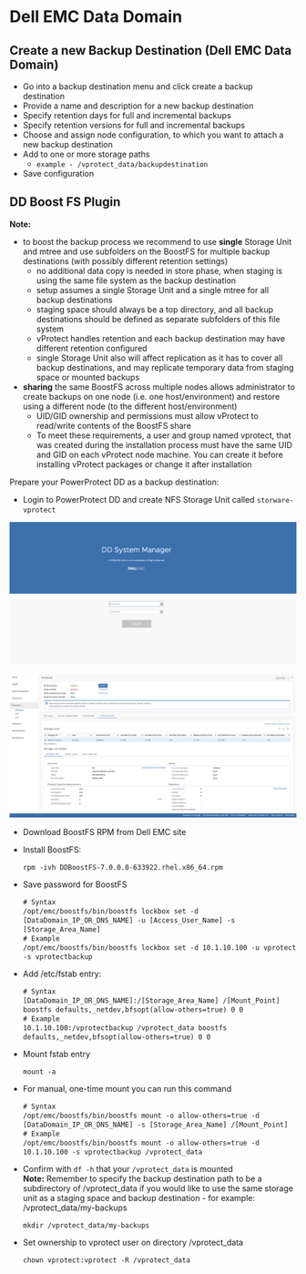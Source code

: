 # Dell EMC Data Domain

## Create a new Backup Destination \(Dell EMC Data Domain\)

* Go into a backup destination menu and click create a backup destination
* Provide a name and description for a new backup destination
* Specify retention days for full and incremental backups
* Specify retention versions for full and incremental backups
* Choose and assign node configuration, to which you want to attach a new backup destination
* Add to one or more storage paths
  * `example - /vprotect_data/backupdestination` 
* Save configuration 

## DD Boost FS Plugin

**Note:**

* to boost the backup process we recommend to use **single** Storage Unit and mtree and use subfolders on the BoostFS for multiple backup destinations \(with possibly different retention settings\)
  * no additional data copy is needed in store phase, when staging is using the same file system as the backup destination
  * setup assumes a single Storage Unit and a single mtree for all backup destinations
  * staging space should always be a top directory, and all backup destinations should be defined as separate subfolders of this file system
  * vProtect handles retention and each backup destination may have different retention configured
  * single Storage Unit also will affect replication as it has to cover all backup destinations, and may replicate temporary data from staging space or mounted backups
* **sharing** the same BoostFS across multiple nodes allows administrator to create backups on one node \(i.e. one host/environment\) and restore using a different node \(to the different host/environment\)
  * UID/GID ownership and permissions must allow vProtect to read/write contents of the BoostFS share
  * To meet these requirements, a user and group named vprotect, that was created during the installation process must have the same UID and GID on each vProtect node machine. You can create it before installing vProtect packages or change it after installation 

Prepare your PowerProtect DD as a backup destination:

* Login to PowerProtect DD and create NFS Storage Unit called `storware-vprotect`

![PowerProtect DD - login screen](../../../.gitbook/assets/powerprotect-dd-storage-unit.png)

![DD Boost - storage units](../../../.gitbook/assets/powerprotect-dd-storage-unit2.png)

* Download BoostFS RPM from Dell EMC site
* Install BoostFS:

  ```text
  rpm -ivh DDBoostFS-7.0.0.0-633922.rhel.x86_64.rpm
  ```

* Save password for BoostFS

  ```text
  # Syntax
  /opt/emc/boostfs/bin/boostfs lockbox set -d [DataDomain_IP_OR_DNS_NAME] -u [Access_User_Name] -s [Storage_Area_Name]
  # Example
  /opt/emc/boostfs/bin/boostfs lockbox set -d 10.1.10.100 -u vprotect -s vprotectbackup
  ```

* Add /etc/fstab entry:

  ```text
  # Syntax
  [DataDomain_IP_OR_DNS_NAME]:/[Storage_Area_Name] /[Mount_Point] boostfs defaults,_netdev,bfsopt(allow-others=true) 0 0
  # Example
  10.1.10.100:/vprotectbackup /vprotect_data boostfs defaults,_netdev,bfsopt(allow-others=true) 0 0
  ```

* Mount fstab entry

  ```text
  mount -a
  ```

* For manual, one-time mount you can run this command

  ```text
  # Syntax
  /opt/emc/boostfs/bin/boostfs mount -o allow-others=true -d [DataDomain_IP_OR_DNS_NAME] -s [Storage_Area_Name] /[Mount_Point]
  # Example
  /opt/emc/boostfs/bin/boostfs mount -o allow-others=true -d 10.1.10.100 -s vprotectbackup /vprotect_data
  ```

* Confirm with `df -h` that your `/vprotect_data` is mounted  
**Note:**
Remember to specify the backup destination path to be a subdirectory of /vprotect_data if you would like to use the same storage unit as a staging space and backup destination - for example: /vprotect_data/my-backups

  ```text
  mkdir /vprotect_data/my-backups
  ```

* Set ownership to vprotect user on directory /vprotect_data

  ```text
  chown vprotect:vprotect -R /vprotect_data
  ```


